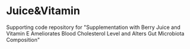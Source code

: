 # Juice&Vitamin
Supporting code repository for "Supplementation with Berry Juice and Vitamin E Ameliorates Blood Cholesterol Level and Alters Gut Microbiota Composition"
